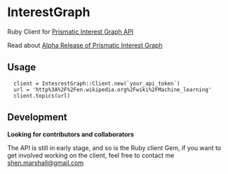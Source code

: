 # InterestGraph

Ruby Client for [Prismatic Interest Graph
API](https://github.com/Prismatic/interest-graph#tag-url-with-interests)

Read about [Alpha Release of Prismatic Interest
Graph](http://blog.getprismatic.com/interest-graph-api/)


## Usage
```
  client = IntesrestGraph::Client.new(`your_api_token`)
  url = 'http%3A%2F%2Fen.wikipedia.org%2Fwiki%2FMachine_learning'
  client.topics(url)
```

## Development

**Looking for contributors and collaborators**

The API is still in early stage, and so is the Ruby client Gem, if you
want to get involved working on the client, feel free to contact me
shen.marshall@gmail.com

